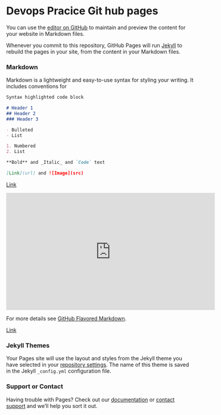 # Devops Pracice Git hub pages

You can use the [editor on GitHub](https://github.com/srikanth78/srikanth78.github.io/edit/main/README.md) to maintain and preview the content for your website in Markdown files.

Whenever you commit to this repository, GitHub Pages will run [Jekyll](https://jekyllrb.com/) to rebuild the pages in your site, from the content in your Markdown files.

### Markdown
	
Markdown is a lightweight and easy-to-use syntax for styling your writing. It includes conventions for

```markdown
Syntax highlighted code block

# Header 1
## Header 2
### Header 3

- Bulleted
- List

1. Numbered
2. List

**Bold** and _Italic_ and `Code` text

[Link](url) and ![Image](src)
```
[Link](https://www.youtube.com/watch?v=SOtC1VLZKm4&t=107s)

<iframe width="560" height="315" src="https://www.youtube.com/embed/SOtC1VLZKm4" title="YouTube video player" frameborder="0" allow="accelerometer; autoplay; clipboard-write; encrypted-media; gyroscope; picture-in-picture" allowfullscreen></iframe>

For more details see [GitHub Flavored Markdown](https://guides.github.com/features/mastering-markdown/).

[Link](https://www.youtube.com/watch?v=SXTLrjgXRzw)

### Jekyll Themes

Your Pages site will use the layout and styles from the Jekyll theme you have selected in your [repository settings](https://github.com/srikanth78/srikanth78.github.io/settings/pages). The name of this theme is saved in the Jekyll `_config.yml` configuration file.

### Support or Contact

Having trouble with Pages? Check out our [documentation](https://docs.github.com/categories/github-pages-basics/) or [contact support](https://support.github.com/contact) and we’ll help you sort it out.
